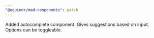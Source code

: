 ```yaml
---
"@equinor/mad-components": patch
---
```


Added autocomplete component. Gives suggestions based on input. Options can be toggleable.
